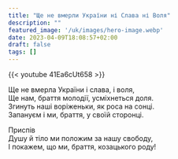 ```yaml
---
title: "Ще не вмерли України ні Слава ні Воля"
description: ""
featured_image: '/uk/images/hero-image.webp'
date: 2023-04-09T18:08:57+02:00
draft: false
tags: []
---
```


{{< youtube 41Ea6cUt658 >}}

Ще не вмерла України і слава, і воля,  
Ще нам, браття молодії, усміхнеться доля.  
Згинуть наші воріженьки, як роса на сонці.  
Запануєм і ми, браття, у своїй сторонці.

Приспів  
Душу й тіло ми положим за нашу свободу,  
І покажем, що ми, браття, козацького роду!  
